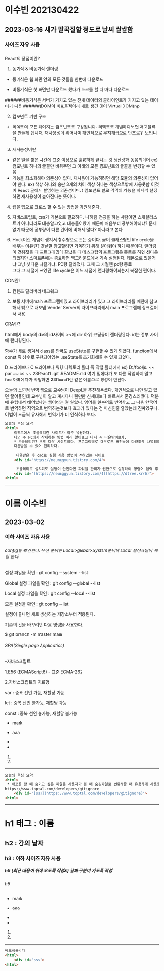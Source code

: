 # 이수빈 202130422

## 2023-03-16 새가 딸꾹질할 정도로 날씨 쌀쌀함
### 사이즈 자유 사용
#####
React의 장점이란?

1. 동기식 & 비동기식 렌더링
* 동기식은 웹 화면 안의 모든 것들을 한번에 다운로드

* 비동기식은 첫 화면만 다운로드 했다가 스크롤 할 때 마다 다운로드

######비동기식은 서버가 가지고 있는 전체 데이터와 클라이언트가 가지고 있는 데이터가 다름
######(DOM이 비효율적이라 새로 생긴 것이 Virtual DOM)np

2. 컴포넌트 기반 구조
* 리엑트의 모든 페이지는 컴포넌트로 구성됩니다.
리엑트로 개발하다보면 레고블록을 만들게 됩니다. 재사용성이 뛰어나며 개인적으로 무지개급으로 단조로워 보입니다.

3. 재사용성이란
* 같은 일을 짧은 시간에 표준 이상으로 훌륭하게 끝내는 것 생산성과 동음의이어
ex) 컴포넌트 하나의 글꼴만 바꿔주면 그 아래의 모든 컴포넌트의 글꼴을 변경할 수 있음
* 기능을 최소화해야 의존성이 없다. 재사용이 가능하려면 해당 모듈의 의존성이 없어야 한다.
ex) 책상 하나와 송판 3개의 차이 
책상 하나는 책상으로밖에 사용못함 이것이 React 글에서 설명하는 의존성이다.
! 컴포넌트 별로 각각의 기능을 하나씩 설정하면 재사용성이 높아진다는 뜻이다.

4. 웹을 앱으로 크로스 할 수 있는 방법을 지원해준다.

5. 자바스트립트, css가 기본으로 필요하다.
나허럼 전공을 하는 사람이면 스패셜리스트가 아니더라도 대충알고있고 대충들어봤기 때문에 처음부터 공부해야되냐? 
문제없기 때문에
공부량이 다른 언어에 비해서 많다? 아니라고 본다.

6. Hook이란 개념이 생겨서 함수형으로 오는 중이다. 굳이 클래스형인 life cycle을 배우는 이유란? 옛날껄 참고할려면 가독하기 위해 알아둬야 하기 때문이다.
랜더링이 갖춰졌을 때 프로그래밍이 끝났을 때 데스크탑의 프로그램은 종료를 하면 셧다운되었지만 스마트폰에는 종료하면 백그라운드에서 계속 실행된다. 
데몬으로 있을거냐 그냥 셧다운 시킬거냐. PC랑 달라졌다. 그때 그 시절엔 pc랑 종료     
그때 그 시절에 쓰였던 life cycle은 어느 시점에 랜더링해야되는지 복잡한 편이다.

CDN란?

1. 컨텐츠 딜리버리 네크워크

2. 보통 서버에main 프로그램이있고 라이브러리가 있고 그 라이브러리를 메인에 참고해서 밖으로 내보냄
Vender Server의 라이브러리에서 main 프로그램에 링크걸어서 사용 

CRA란? 

html에서 body의 div의 id사이의 ><에 div 하위 코딩들이 렌더링된다. id는 전부 사이에 랜더링된다.

함수가 새로 생겨서 class를 안써도 useState를 구현할 수 있게 되었다.
function에서 const 즉 상수로 구현되어있는 useState를 초기화해줄 수 있게 되었다.

D 드라이브나 C 드라이브나 워킹 디렉토리 폴더 즉 작업 폴더에서
ex) D:/foo/js. ~~
           par ~~
           cs  ~~
           23React1
               .git
               .README.md
               여기 밑에다가 또 다른 작업하지 말고
               foo 아래에다가 작업하면 23React1란 같은 이름으로 생성이 안된다.

오늘의 느낀점
번역 웹으로 교수님이 DeepL을 추천해주셨다. 
개인적으로 나만 알고 있던 꿀어플인데 교수님이 알고 계시다니 웬만한 신세대보다 빠르셔서 존경스러웠다.
덕분에 유럽에서 태어났다는 웹이라는 걸 알았다.
영어를 일본어로 번역하고 그 다음 한국어로 번역하면 직역으로 번역하는것보다 효과가 있다는 건 미신인줄 알았는데 진짜였구나. 어법이 조금씩 유사해서 번역기가 더 인식하나 보다.

``` html
오늘의 핵심 요약
<html>
    리엑트에서 초콜레티란 사이트가 아주 유용하다. 
    나의 주 PC에서 삭제하는 방법 미리 알아보고 나서 꼭 다운받아보자.
    * 초콜레티란? 보조 다운 사이트이다. 프로그램별로 다운로드 버전들이 다양하게 나열되어있으며 한번에 여러가지의 프로그램을 
    다운받을 수 있어 편리하다.
    
     다운받은 후 cmd로 실행 사용 방법이 적혀있는 사이트
    <div id="https://neunggyun.tistory.com/4">
        
     초콜레티로 설치되도 실행이 안된다면 파워셀 관리자 권한으로 실행하여 명령어 입력 후 설치하자.
    <div id="[https://neunggyun.tistory.com/4](https://dtree.kr/6)">
<html>
```

---

# 이름 이수빈
## 2023-03-02
### 이하 사이즈 자유 사용
#####
###### config를 확인한다. 우선 순위는 Local>global>System순이며 Local 설정파일이 제일 높다.

설정 파일을 확인 : git config --system --list

Global 설정 파일을 확인 : git config --global --list

Local 설정 파일을 확인 : git config --local --list

모든 설정을 확인 : git config --list

설정이 끝나면 새로 생성하는 저장소부터 적용된다.

기존의 것을 바꾸려면 다음 명령을 사용한다.

$ git branch -m master main

###### SPA(Single page Application)
-자바스크립트

1.E56 (ECMAScript6) - 표준 ECMA-262

2.자바스크립트의 자료형

var : 중복 선언 가능, 재할당 가능

let : 중복 선언 불가능, 재할당 가능

const : 중복 선언 불가능, 재할당 불가능


* mark
* aaa

*
* 

1.
2.

---

``` html
오늘의 핵심 요약
<html>
 * 배포를 할 때 숨기고 싶은 파일을 사용자가 볼 때 숨김파일로 변환해줄 때 유용하게 사용할 수 있는 사이트 교수님의 추천
https://www.toptal.com/developers/gitignore
    <div id="[sss](https://www.toptal.com/developers/gitignore)">
<html>
```

---

# h1 태그 : 이름
## h2 : 강의 날짜
### h3 : 이하 사이즈 자유 사용
##### h5 (최근 내용이 위에 오도록 작성&) 날짜 구분이 가도록 작성
###### h6

* mark
* aaa

*
* 

1.
2.

---

``` html
메모이올시다
<html>
    <div id="sss">
<html>
```
